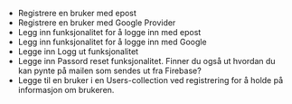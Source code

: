 - Registrere en bruker med epost
- Registrere en bruker med Google Provider
- Legg inn funksjonalitet for å logge inn med epost
- Legg inn funksjonalitet for å logge inn med Google
- Legge inn Logg ut funksjonalitet
- Legge inn Passord reset funksjonalitet. Finner du også ut hvordan du kan pynte på mailen som sendes ut fra Firebase?
- Legge til en bruker i en Users-collection ved registrering for å holde på informasjon om brukeren.
